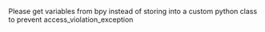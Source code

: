 Please get variables from bpy instead of storing into a custom python class to prevent access_violation_exception